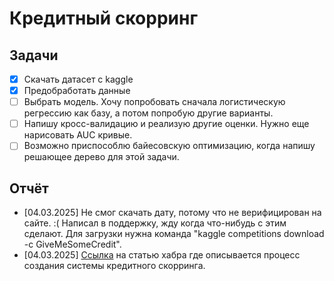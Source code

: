 # Кредитный скорринг
## Задачи
- [x] Скачать датасет с kaggle
- [x] Предобработать данные
- [ ] Выбрать модель. Хочу попробовать сначала логистическую регрессию как базу, а потом попробую другие варианты. 
- [ ] Напишу кросс-валидацию и реализую другие оценки. Нужно еще нарисовать AUC кривые.
- [ ] Возможно приспособлю байесовскую оптимизацию, когда напишу решающее дерево для этой задачи.
## Отчёт
- \[04.03.2025\] Не смог скачать дату, потому что не верифицирован на сайте. :( Написал в поддержку, жду когда что-нибудь с этим сделают. Для загрузки нужна команда "kaggle competitions download -c GiveMeSomeCredit".
- \[04.03.2025\] [Ссылка](https://habr.com/ru/articles/652987/) на статью хабра где описывается процесс создания системы кредитного скорринга.